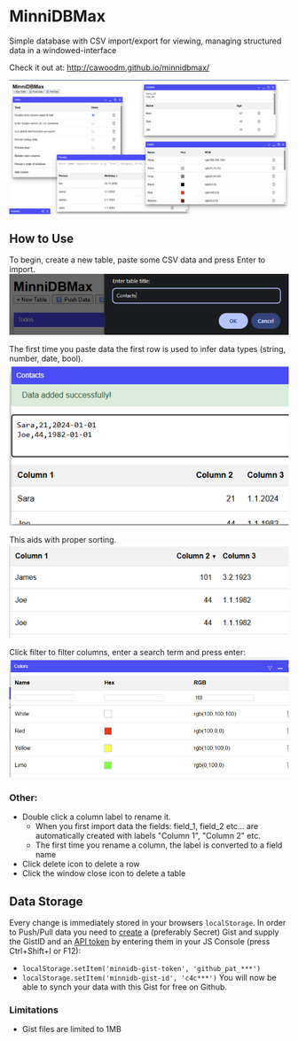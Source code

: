 # MinniDBMax
Simple database with CSV import/export for viewing, managing structured data in a windowed-interface

Check it out at: http://cawoodm.github.io/minnidbmax/

![Screenshot of MinniDBMax](./docs/screenshot1.png)

## How to Use
To begin, create a new table, paste some CSV data and press Enter to import.
![New Table](./docs/screenshot_new_table.png)

The first time you paste data the first row is used to infer data types (string, number, date, bool).  
![Import CSV](./docs/screenshot_import_csv.png)

This aids with proper sorting.
![Sorting](./docs/screenshot_sorting.png)

Click filter to filter columns, enter a search term and press enter:
![Filtering](./docs/screenshot_filter.png)

### Other:

* Double click a column label to rename it.
  * When you first import data the fields: field_1, field_2 etc... are automatically created with labels "Column 1", "Column 2" etc.
  * The first time you rename a column, the label is converted to a field name
* Click delete icon to delete a row
* Click the window close icon to delete a table

## Data Storage
Every change is immediately stored in your browsers `localStorage`.
In order to Push/Pull data you need to [create](http://gist.github.com/) a (preferably Secret) Gist and supply the GistID and an [API token](https://docs.github.com/en/rest/gists/gists?apiVersion=2022-11-28#list-gists-for-the-authenticated-user) by entering them in your JS Console (press Ctrl+Shift+I or F12):
* `localStorage.setItem('minnidb-gist-token', 'github_pat_***')`
* `localStorage.setItem('minnidb-gist-id', 'c4c***')`
You will now be able to synch your data with this Gist for free on Github.

### Limitations
* Gist files are limited to 1MB